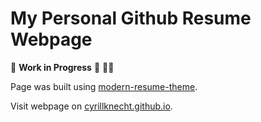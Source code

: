 # My Personal Github Resume Webpage

🚧 **Work in Progress** 🚧 👷‍♂️ 

Page was built using [modern-resume-theme](https://github.com/sproogen/modern-resume-theme).

Visit webpage on [cyrillknecht.github.io](https://cyrillknecht.github.io).
